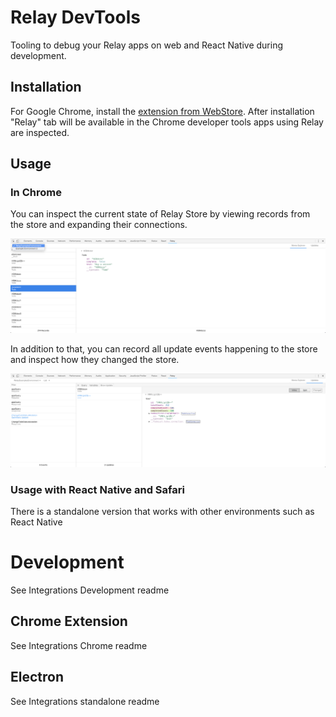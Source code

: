 # Relay DevTools

Tooling to debug your Relay apps on web and React Native during development.

## Installation

For Google Chrome, install the [extension from WebStore][0].
After installation "Relay" tab will be available in the Chrome developer tools
apps using Relay are inspected.

[0]: https://chrome.google.com/webstore/detail/relay-devtools/oppikflppfjfdpjimpdadhelffjpciba

## Usage

### In Chrome

You can inspect the current state of Relay Store by viewing records from the
store and expanding their connections.

![Store Explorer](./images/store-explorer-updated.png)

In addition to that, you can record all update events happening to the store
and inspect how they changed the store.

![Updates View](./images/mutations-view-updated.png)

### Usage with React Native and Safari

There is a standalone version that works with other environments such as React Native

# Development

See Integrations Development readme

## Chrome Extension

See Integrations Chrome readme

## Electron

See Integrations standalone readme
